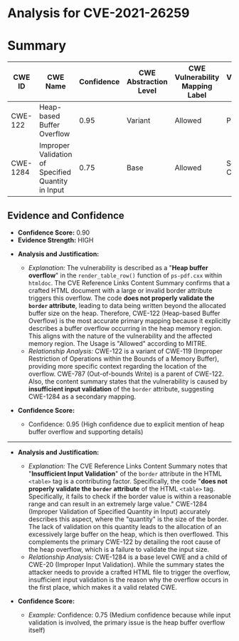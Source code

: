 # Analysis for CVE-2021-26259

# Summary
| CWE ID | CWE Name | Confidence | CWE Abstraction Level | CWE Vulnerability Mapping Label | CWE-Vulnerability Mapping Notes |
|---|---|---|---|---|---|
| CWE-122 | Heap-based Buffer Overflow | 0.95 | Variant | Allowed | Primary CWE |
| CWE-1284 | Improper Validation of Specified Quantity in Input | 0.75 | Base | Allowed | Secondary Candidate |

## Evidence and Confidence

*   **Confidence Score:** 0.90
*   **Evidence Strength:** HIGH

- **Analysis and Justification:**  
  - *Explanation:* The vulnerability is described as a "**Heap buffer overflow**" in the `render_table_row()` function of `ps-pdf.cxx` within `htmldoc`. The CVE Reference Links Content Summary confirms that a crafted HTML document with a large or invalid border attribute triggers this overflow. The code **does not properly validate the `border` attribute**, leading to data being written beyond the allocated buffer size on the heap. Therefore, CWE-122 (Heap-based Buffer Overflow) is the most accurate primary mapping because it explicitly describes a buffer overflow occurring in the heap memory region. This aligns with the nature of the vulnerability and the affected memory region. The Usage is "Allowed" according to MITRE.
  - *Relationship Analysis:* CWE-122 is a variant of CWE-119 (Improper Restriction of Operations within the Bounds of a Memory Buffer), providing more specific context regarding the location of the overflow. CWE-787 (Out-of-bounds Write) is a parent of CWE-122. Also, the content summary states that the vulnerability is caused by **insufficient input validation** of the `border` attribute, suggesting CWE-1284 as a secondary mapping.

- **Confidence Score:**  
  - Confidence: 0.95 (High confidence due to explicit mention of heap buffer overflow and supporting details)

---
- **Analysis and Justification:**  
  - *Explanation:* The CVE Reference Links Content Summary notes that "**Insufficient Input Validation**" of the `border` attribute in the HTML `<table>` tag is a contributing factor. Specifically, the code "**does not properly validate the `border` attribute** of the HTML `<table>` tag. Specifically, it fails to check if the border value is within a reasonable range and can result in an extremely large value." CWE-1284 (Improper Validation of Specified Quantity in Input) accurately describes this aspect, where the "quantity" is the size of the border. The lack of validation on this quantity leads to the allocation of an excessively large buffer on the heap, which is then overflowed. This complements the primary CWE-122 by detailing the root cause of the heap overflow, which is a failure to validate the input size.
  - *Relationship Analysis:* CWE-1284 is a base level CWE and a child of CWE-20 (Improper Input Validation). While the summary states the attacker needs to provide a crafted HTML file to trigger the overflow, insufficient input validation is the reason why the overflow occurs in the first place, which makes it a valid related CWE.

- **Confidence Score:**  
  - *Example:* Confidence: 0.75 (Medium confidence because while input validation is involved, the primary issue is the heap buffer overflow itself)